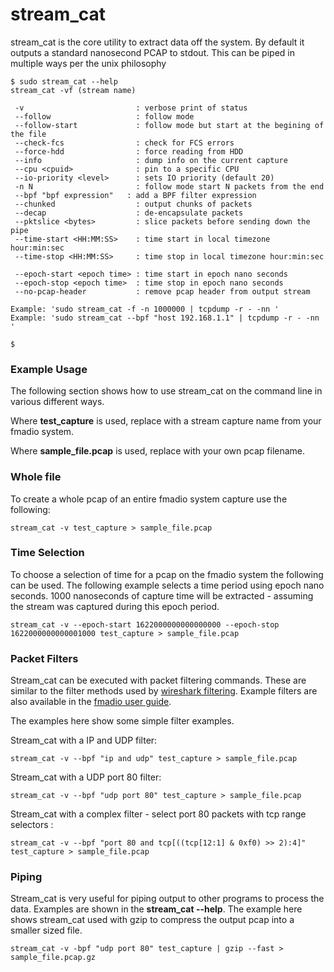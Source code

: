 # stream\_cat

stream\_cat is the core utility to extract data off the system. By default it outputs a standard nanosecond PCAP to stdout. This can be piped in multiple ways per the unix philosophy

```text
$ sudo stream_cat --help
stream_cat -vf (stream name)

 -v                         : verbose print of status
 --follow                   : follow mode
 --follow-start             : follow mode but start at the begining of the file
 --check-fcs                : check for FCS errors
 --force-hdd                : force reading from HDD
 --info                     : dump info on the current capture
 --cpu <cpuid>              : pin to a specific CPU
 --io-priority <level>      : sets IO priority (default 20)
 -n N                       : follow mode start N packets from the end
 --bpf "bpf expression"   : add a BPF filter expression
 --chunked                  : output chunks of packets
 --decap                    : de-encapsulate packets
 --pktslice <bytes>         : slice packets before sending down the pipe
 --time-start <HH:MM:SS>    : time start in local timezone hour:min:sec
 --time-stop <HH:MM:SS>     : time stop in local timezone hour:min:sec

 --epoch-start <epoch time> : time start in epoch nano seconds
 --epoch-stop <epoch time>  : time stop in epoch nano seconds
 --no-pcap-header           : remove pcap header from output stream

Example: 'sudo stream_cat -f -n 1000000 | tcpdump -r - -nn '
Example: 'sudo stream_cat --bpf "host 192.168.1.1" | tcpdump -r - -nn '

$
```

### Example Usage

The following section shows how to use stream\_cat on the command line in various different ways.

Where **test\_capture** is used, replace with a stream capture name from your fmadio system.

Where **sample\_file.pcap** is used, replace with your own pcap filename.

### Whole file

To create a whole pcap of an entire fmadio system capture use the following:

```text
stream_cat -v test_capture > sample_file.pcap
```

### Time Selection

To choose a selection of time for a pcap on the fmadio system the following can be used. The following example selects a time period using epoch nano seconds. 1000 nanoseconds of capture time will be extracted - assuming the stream was captured during this epoch period.

```text
stream_cat -v --epoch-start 1622000000000000000 --epoch-stop 1622000000000001000 test_capture > sample_file.pcap
```

### Packet Filters

Stream\_cat can be executed with packet filtering commands. These are similar to the filter methods used by [wireshark filtering](https://www.wireshark.org/docs/man-pages/wireshark-filter.html). Example filters are also available in the [fmadio user guide](https://fmad.io/en.fmadio10-manual.html#software-capture-prefilter).

The examples here show some simple filter examples.

Stream\_cat with a IP and UDP filter:

```text
stream_cat -v --bpf "ip and udp" test_capture > sample_file.pcap
```

Stream\_cat with a UDP port 80 filter:

```text
stream_cat -v --bpf "udp port 80" test_capture > sample_file.pcap
```

Stream\_cat with a complex filter - select port 80 packets with tcp range selectors :

```text
stream_cat -v --bpf "port 80 and tcp[((tcp[12:1] & 0xf0) >> 2):4]" test_capture > sample_file.pcap
```

### Piping

Stream\_cat is very useful for piping output to other programs to process the data. Examples are shown in the **stream\_cat --help**. The example here shows stream\_cat used with gzip to compress the output pcap into a smaller sized file. 

```text
stream_cat -v -bpf "udp port 80" test_capture | gzip --fast > sample_file.pcap.gz
```



